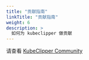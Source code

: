 ```yaml
---
title: "贡献指南"
linkTitle: "贡献指南"
weight: 6
description: >
  如何为 kubeclipper 做贡献
---
```


请查看 [KubeClipper Community](https://github.com/kubeclipper/community)


